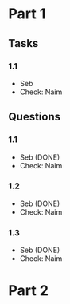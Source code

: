 # Part 1

## Tasks

### 1.1
* Seb 
* Check: Naim

## Questions

### 1.1
* Seb (DONE)
* Check: Naim

### 1.2
* Seb (DONE)
* Check: Naim

### 1.3
* Seb (DONE)
* Check: Naim

# Part 2
